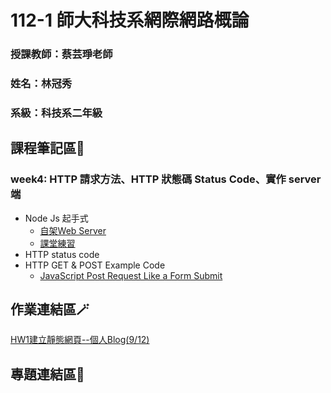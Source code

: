 # 112-1 師大科技系網際網路概論
### 授課教師：蔡芸琤老師
### 姓名：林冠秀
### 系級：科技系二年級

## 課程筆記區📑
### week4: HTTP 請求方法、HTTP 狀態碼 Status Code、實作 server 端
* Node Js 起手式
  * [自架Web Server](https://reurl.cc/RyXMVZ)
  * [課堂練習](https://github.com/Jessica936/Web/tree/main/%E8%AA%B2%E5%A0%82%E7%B7%B4%E7%BF%92/myweb)
* HTTP status code
* HTTP GET & POST Example Code
  * [JavaScript Post Request Like a Form Submit](https://reurl.cc/XmVnK3)
## 作業連結區🪄
[HW1建立靜態網頁--個人Blog(9/12)](https://jessica936.github.io/Jessica936/)
## 專題連結區🔗
